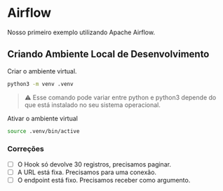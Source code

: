 # Airflow
Nosso primeiro exemplo utilizando Apache Airflow.

## Criando Ambiente Local de Desenvolvimento

Criar o ambiente virtual.
```bash
python3 -m venv .venv
```
> :warning: Esse comando pode variar entre python e python3 depende do que está instalado no seu sistema operacional.

Ativar o ambiente virtual
```bash
source .venv/bin/active
```

### Correções
- [ ] O Hook só devolve 30 registros, precisamos paginar.
- [ ] A URL está fixa. Precisamos para uma conexão.
- [ ] O endpoint está fixo. Precisamos receber como argumento.
